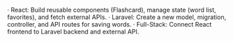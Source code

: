 · React: Build reusable components (Flashcard), manage state (word list, favorites), and fetch external APIs.
· Laravel: Create a new model, migration, controller, and API routes for saving words.
· Full-Stack: Connect React frontend to Laravel backend and external API.
